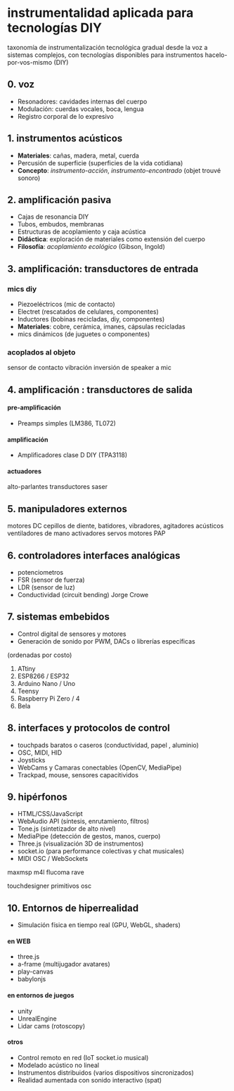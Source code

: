 
# instrumentalidad aplicada para tecnologías DIY


taxonomía de instrumentalización tecnológica gradual desde la voz a sistemas complejos, con tecnologías disponibles para instrumentos hacelo-por-vos-mismo (DIY) 

## 0. voz
- Resonadores: cavidades internas del cuerpo
- Modulación: cuerdas vocales, boca, lengua
- Registro corporal de lo expresivo
## 1. instrumentos acústicos
- **Materiales**: cañas, madera, metal, cuerda
- Percusión de superficie (superficies de la vida cotidiana)
- **Concepto**: *instrumento-acción*, *instrumento-encontrado* (objet trouvé sonoro)

## 2. amplificación pasiva
- Cajas de resonancia DIY
- Tubos, embudos, membranas
- Estructuras de acoplamiento y caja acústica
- **Didáctica**: exploración de materiales como extensión del cuerpo
- **Filosofía**: *acoplamiento ecológico* (Gibson, Ingold)

## 3. amplificación: transductores de entrada
### mics diy
- Piezoeléctricos (mic de contacto)
- Electret (rescatados de celulares, componentes)
- Inductores (bobinas recicladas, diy, componentes)
- **Materiales**: cobre, cerámica, imanes, cápsulas recicladas
- mics dinámicos (de juguetes o componentes)
### acoplados al objeto
sensor de contacto vibración
inversión de speaker a mic

## 4. amplificación : transductores de salida
#### pre-amplificación
- Preamps simples (LM386, TL072)

#### amplificación
- Amplificadores clase D DIY (TPA3118)
#### actuadores
alto-parlantes
transductores
saser

## 5. manipuladores externos

motores DC
	cepillos de diente, batidores, vibradores, agitadores acústicos
	ventiladores de mano
activadores
servos
motores PAP

## 6. controladores interfaces analógicas
- potenciometros
- FSR (sensor de fuerza)
- LDR (sensor de luz)
- Conductividad (circuit bending) Jorge Crowe

## 7. sistemas embebidos
- Control digital de sensores y motores
- Generación de sonido por PWM, DACs o librerías específicas


(ordenadas por costo)
1. ATtiny
2. ESP8266 / ESP32
3. Arduino Nano / Uno
4. Teensy
5. Raspberry Pi Zero / 4
6. Bela


## 8. interfaces y protocolos de control
- touchpads baratos o caseros (conductividad, papel , aluminio)
- OSC, MIDI, HID
- Joysticks
- WebCams y Camaras conectables (OpenCV, MediaPipe)
- Trackpad, mouse, sensores capacitividos


## 9. hipérfonos

- HTML/CSS/JavaScript
- WebAudio API (síntesis, enrutamiento, filtros)
- Tone.js (sintetizador de alto nivel)
- MediaPipe (detección de gestos, manos, cuerpo)
- Three.js (visualización 3D de instrumentos)
- socket.io (para performance colectivas y chat musicales)
- MIDI OSC / WebSockets

maxmsp
	m4l
	 flucoma
	 rave

touchdesigner
     primitivos
     osc
## 10. Entornos de hiperrealidad

- Simulación física en tiempo real (GPU, WebGL, shaders)

#### en WEB
- three.js
- a-frame (multijugador avatares)
- play-canvas
- babylonjs

#### en entornos de juegos

- unity
- UnrealEngine
- Lidar cams (rotoscopy)

#### otros

- Control remoto en red (IoT socket.io  musical)
- Modelado acústico no lineal
- Instrumentos distribuidos (varios dispositivos sincronizados)
- Realidad aumentada con sonido interactivo  (spat)